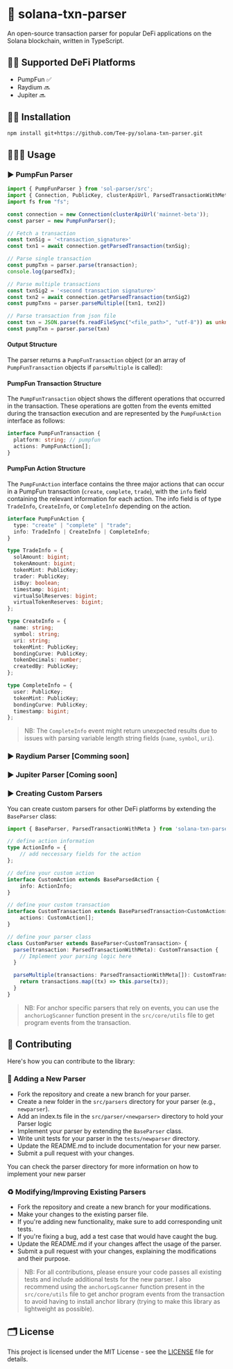# 🚀 solana-txn-parser

An open-source transaction parser for popular DeFi applications on the Solana blockchain, written in TypeScript.

## 💪🏽 Supported DeFi Platforms

- PumpFun ✅
- Raydium 🔜
- Jupiter 🔜

## 👨‍🔧 Installation

```bash
npm install git+https://github.com/Tee-py/solana-txn-parser.git
```

## 👨🏽‍💻 Usage

### ▶️ PumpFun Parser

```typescript
import { PumpFunParser } from 'sol-parser/src';
import { Connection, PublicKey, clusterApiUrl, ParsedTransactionWithMeta } from '@solana/web3.js';
import fs from "fs";

const connection = new Connection(clusterApiUrl('mainnet-beta'));
const parser = new PumpFunParser();

// Fetch a transaction
const txnSig = '<transaction_signature>'
const txn1 = await connection.getParsedTransaction(txnSig);

// Parse single transaction
const pumpTxn = parser.parse(transaction);
console.log(parsedTx);

// Parse multiple transactions
const txnSig2 = '<second transaction signature>'
const txn2 = await connection.getParsedTransaction(txnSig2)
const pumpTxns = parser.parseMultiple([txn1, txn2])

// Parse transaction from json file
const txn = JSON.parse(fs.readFileSync("<file_path>", "utf-8")) as unknown as ParsedTransactionWithMeta
const pumpTxn = parser.parse(txn)
```

#### Output Structure

The parser returns a `PumpFunTransaction` object (or an array of `PumpFunTransaction` objects if `parseMultiple` is called):

#### PumpFun Transaction Structure
The `PumpFunTransaction` object shows the different operations that occurred in the transaction. These operations are gotten from the events emitted during the transaction execution and are represented by the `PumpFunAction` interface as follows:
```typescript
interface PumpFunTransaction {
  platform: string; // pumpfun
  actions: PumpFunAction[];
}
```

#### PumpFun Action Structure
The `PumpFunAction` interface contains the three major actions that can occur in a PumpFun transaction (`create`, `complete`, `trade`), with the `info` field containing the relevant information for each action. The info field is of type `TradeInfo`, `CreateInfo`, or `CompleteInfo` depending on the action.

```typescript
interface PumpFunAction {
  type: "create" | "complete" | "trade";
  info: TradeInfo | CreateInfo | CompleteInfo;
}

type TradeInfo = {
  solAmount: bigint;
  tokenAmount: bigint;
  tokenMint: PublicKey;
  trader: PublicKey;
  isBuy: boolean;
  timestamp: bigint;
  virtualSolReserves: bigint;
  virtualTokenReserves: bigint;
};

type CreateInfo = {
  name: string;
  symbol: string;
  uri: string;
  tokenMint: PublicKey;
  bondingCurve: PublicKey;
  tokenDecimals: number;
  createdBy: PublicKey;
};

type CompleteInfo = {
  user: PublicKey;
  tokenMint: PublicKey;
  bondingCurve: PublicKey;
  timestamp: bigint;
};
```

> NB: The `CompleteInfo` event might return unexpected results due to issues with parsing variable length string fields (`name`, `symbol`, `uri`).


### ▶️ Raydium Parser [Comming soon]

### ▶️ Jupiter Parser [Coming soon]

### ▶️ Creating Custom Parsers

You can create custom parsers for other DeFi platforms by extending the `BaseParser` class:

```typescript
import { BaseParser, ParsedTransactionWithMeta } from 'solana-txn-parser';

// define action information
type ActionInfo = {
    // add neccessary fields for the action
};

// define your custom action
interface CustomAction extends BaseParsedAction {
    info: ActionInfo;
}

// define your custom transaction
interface CustomTransaction extends BaseParsedTransaction<CustomAction> {
    actions: CustomAction[];
}

// define your parser class
class CustomParser extends BaseParser<CustomTransaction> {
  parse(transaction: ParsedTransactionWithMeta): CustomTransaction {
    // Implement your parsing logic here
  }

  parseMultiple(transactions: ParsedTransactionWithMeta[]): CustomTransaction[] {
    return transactions.map((tx) => this.parse(tx));
  }
}
```

> NB: For anchor specific parsers that rely on events, you can use the `anchorLogScanner` function present in the `src/core/utils` file to get program events from the transaction.


## 🤝 Contributing

Here's how you can contribute to the library:

### 🎉 Adding a New Parser

- Fork the repository and create a new branch for your parser.
- Create a new folder in the `src/parsers` directory for your parser (e.g., `newparser`).
- Add an index.ts file in the `src/parser/<newparser>` directory to hold your Parser logic
- Implement your parser by extending the `BaseParser` class.
- Write unit tests for your parser in the `tests/newparser` directory.
- Update the README.md to include documentation for your new parser.
- Submit a pull request with your changes.

You can check the parser directory for more information on how to implement your new parser

### ♻️ Modifying/Improving Existing Parsers

- Fork the repository and create a new branch for your modifications.
- Make your changes to the existing parser file.
- If you're adding new functionality, make sure to add corresponding unit tests.
- If you're fixing a bug, add a test case that would have caught the bug.
- Update the README.md if your changes affect the usage of the parser.
- Submit a pull request with your changes, explaining the modifications and their purpose.


> NB: For all contributions, please ensure your code passes all existing tests and include additional tests for the new parser. I also recommend using the `anchorLogScanner` function present in the `src/core/utils` file to get anchor program events from the transaction to avoid having to install anchor library (trying to make this library as lightweight as possible).

## 🗂️ License

This project is licensed under the MIT License - see the [LICENSE](LICENSE) file for details.